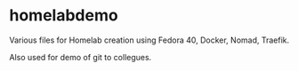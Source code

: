 # homelabdemo
Various files for Homelab creation using Fedora 40, Docker, Nomad, Traefik.

Also used for demo of git to collegues.
